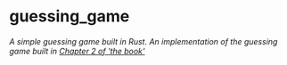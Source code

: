 # guessing_game

###### A simple guessing game built in Rust. An implementation of the guessing game built in [Chapter 2 of 'the book'](https://doc.rust-lang.org/book/ch02-00-guessing-game-tutorial.html)